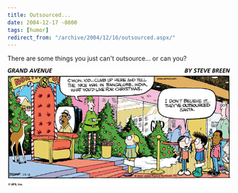 ```yaml
---
title: Outsourced...
date: 2004-12-17 -0800
tags: [humor]
redirect_from: "/archive/2004/12/16/outsourced.aspx/"
---
```


There are some things you just can't outsource... or can you?

![](/images/Outsourced.gif)

